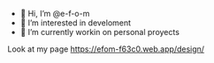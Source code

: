 - 👋 Hi, I’m @e-f-o-m
- 👀 I’m interested in develoment
- 🌱 I’m currently workin on personal proyects

Look at my page
https://efom-f63c0.web.app/design/

<!---
e-f-o-m/e-f-o-m is a ✨ special ✨ repository because its `README.md` (this file) appears on your GitHub profile.
You can click the Preview link to take a look at your changes.
--->
